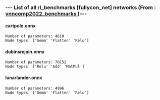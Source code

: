 ### --- List of all rl_benchmarks [fullycon_net] networks (From :<a href = 'https://github.com/ChristopherBrix/vnncomp2022_benchmarks'> vnncomp2022_benchmarks </a>)---

#### cartpole.onnx 
	Number of parameters: 4610 
	Node types: ['Gemm' 'Flatten' 'Relu']

#### dubinsrejoin.onnx 
	Number of parameters: 70152 
	Node types: ['Relu' 'Add' 'MatMul']

#### lunarlander.onnx 
	Number of parameters: 4996 
	Node types: ['Gemm' 'Flatten' 'Relu']


